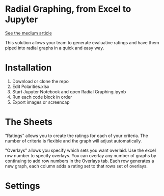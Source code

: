 # Radial Graphing, from Excel to Jupyter

[See the medium article](https://medium.com/@kenstclair/radial-graphing-for-solution-evaluation-36c29050f250)


This solution allows your team to generate evaluative ratings and have them piped into radial graphs in a quick and easy way. 

# Installation
1. Download or clone the repo
2. Edit Polarities.xlsx
3. Start Jupyter Notebook and open Radial Graphing.ipynb
4. Run each code block in order
5. Export images or screencap

# The Sheets
"Ratings" allows you to create the ratings for each of your criteria. The number of criteria is flexible and the graph will adjust automatically. 

"Overlays" allows you specify which sets you want overlaid. Use the excel row number to specify overlays. You can overlay any number of graphs by continuing to add row numbers in the Overlays tab. Each row generates a new graph, each column adds a rating set to that rows set of overlays. 

# Settings
